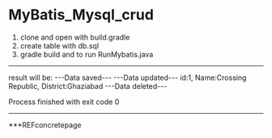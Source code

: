 # MyBatis_Mysql_crud
1. clone and open with build.gradle
2. create table with db.sql
3. gradle build and to run RunMybatis.java
_______________________________________
result will be:
---Data saved---
---Data updated---
id:1, Name:Crossing Republic, District:Ghaziabad
---Data deleted---

Process finished with exit code 0
__________________________________________





***REFconcretepage
